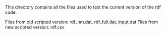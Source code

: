 This directory contains all the files used to test the current version of the rdf code.

Files from old scripted version: rdf_nm.dat, rdf_full.dat, input.dat
Files from new scripted version: rdf.csv
